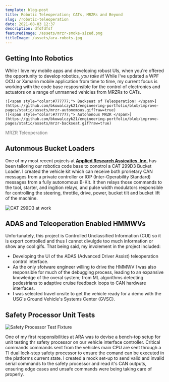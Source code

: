 ```yaml
---
template: blog-post
title: Robotic Teleoperation; CATs, MRZRs and Beyond
slug: /robotic-teleoperation
date: 2021-08-03 12:37
description: dfdfdfsf
featuredImage: /assets/mrzr-smoke-sized.png
titleImage: /assets/ara-robots.jpg
---
```


## Getting Into Robotics

While I love my mobile apps and developing robust UIs, when you're offered the opportunity to develop robotics, _you take it!_ While I've updated a WPF OCU or Xamarin mobile application from time to time, my current focus is working with the code base resposnsible for the control of electronics and actuators on a range of unmanned vehicles from MRZRs to CATs.

```grid|2|
![<span style="color:#777777;"> Backseat of Teleoperation! </span>](https://github.com/bkowalczyk21/engineering-portfolio/blob/improve-pages/static/assets/mrzr-autonomous.gif?raw=true)
![<span style="color:#777777;"> Autononous MRZR </span>](https://github.com/bkowalczyk21/engineering-portfolio/blob/improve-pages/static/assets/mrzr-backseat.gif?raw=true)
```
<span style="color:#777777;"> MRZR Teleoperation </span>

## Autonmous Bucket Loaders

One of my most recent pojects at **[<ins>Applied Research Assicaites, Inc.</ins>](https://www.ara.com)** has been tailoring our robotics code base to conotrol a CAT 299D3 Bucket Loader. I created the vehicle kit which can receive both prorietary CAN messages from a private controller or IOP (Inter-Operability Standard) messages from a fully autonomous B-Kit. It then relays those commands to the tool, starter, and ingition relays, and pulse width modulators responsible for controlling the steering, throttle, drive, power, bucket tilt and bucket lift of the machine.

![<span style="color:#777777;"> CAT 299D3 at work </span>](/assets/cat299D3.jpeg)

## ADAS and Teleoperation Enabled HMMWVs

Unfortunately, this project is Controlled Unclassified Information (CUI) so it is export controlled and thus I cannot divulgde too much information or show any cool gifs. That being said, my involement in the project included:

- Developing the UI of the ADAS (Advanced Driver Assist) teleoperation control interface. 
- As the only sfotware engineer willing to drive the HMMWV I was also responsible for much of the debugging process, leading to an expansive knowledge of the overal system; from ML algorithms detecting pedestrians to adaptive cruise feedback loops to CAN hardware interfaces.
- I was selected travel onsite to get the vehicle ready for a demo with the USG's Ground Vehicle's Systems Center (GVSC).

## Safety Processor Unit Tests

![<span style="color:#777777;"> Safety Processor Test Fixture </span>](/assets/ara-test-fixture.jpg)

One of my first responsibilities at ARA was to devise a bench-top setup for unit testing thr safety processor on our vehicle interface controller. Critical commands commands sent from the vehicles main CPU are sent through a TI dual lock-step safety processor to ensure the comand can be executed in the platforms current state. I created a mock set-up to send valid and invalid serial commands to the safety processor and read it's CAN outputs, ensuring edge cases and unsafe commands were being taking care of properly.
